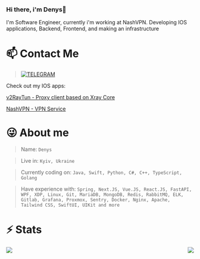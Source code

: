 ### Hi there, i'm Denys👋

I'm Software Engineer, currently i'm working at NashVPN.
Developing IOS applications, Backend, Frontend, and making an infrastructure

# 📫 Contact Me
> [![TELEGRAM](https://user-images.githubusercontent.com/6493857/154789665-443a199d-badb-43b2-91b9-95578b55c9b4.png)](https://t.me/proo0xy)

Check out my IOS apps:

[v2RayTun - Proxy client based on Xray Core](https://apps.apple.com/ua/app/v2raytun/id6476628951)

[NashVPN - VPN Service](https://apps.apple.com/us/app/nashvpn-fast-vpn/id6476630267)

# 😜 About me
> Name: `Denys`

> Live in: `Kyiv, Ukraine`

> Currently coding on: `Java, Swift, Python, C#, C++, TypeScript, Golang`

> Have experience with: `Spring, Next.JS, Vue.JS, React.JS, FastAPI, WPF, XDP, Linux, Git, MariaDB, MongoDB, Redis, RabbitMQ, ELK, Gitlab, Grafana, Proxmox, Sentry, Docker, Nginx, Apache, Tailwind CSS, SwiftUI, UIKit and more`

# ⚡ Stats
<img align="right" src="https://github-readme-stats.vercel.app/api/top-langs/?username=prooxyyy&theme=radical"/>
<img align="left" src="https://github-readme-stats.vercel.app/api?username=prooxyyy&show_icons=true&theme=radical"/>
